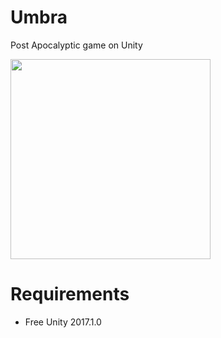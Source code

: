 # Umbra
Post Apocalyptic game on Unity

<img src="http://i.imgur.com/sSOfRlz.jpg" width="320px" />

# Requirements 

+ Free Unity 2017.1.0
